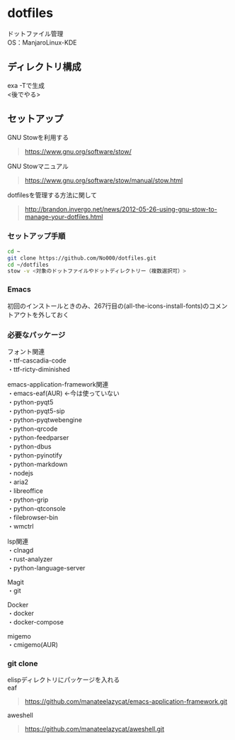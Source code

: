 # dotfiles  
ドットファイル管理  
OS：ManjaroLinux-KDE

## ディレクトリ構成  
exa -Tで生成  
<後でやる>

## セットアップ
GNU Stowを利用する
> https://www.gnu.org/software/stow/

GNU Stowマニュアル
> https://www.gnu.org/software/stow/manual/stow.html

dotfilesを管理する方法に関して
> http://brandon.invergo.net/news/2012-05-26-using-gnu-stow-to-manage-your-dotfiles.html

### セットアップ手順
```bash
cd ~
git clone https://github.com/No000/dotfiles.git
cd ~/dotfiles
stow -v <対象のドットファイルやドットディレクトリー（複数選択可）>
```

### Emacs  
初回のインストールときのみ、267行目の(all-the-icons-install-fonts)のコメントアウトを外しておく

### 必要なパッケージ
フォント関連  
・ttf-cascadia-code  
・ttf-ricty-diminished  

emacs-application-framework関連  
・emacs-eaf(AUR) <-今は使っていない   
・python-pyqt5  
・python-pyqt5-sip  
・python-pyqtwebengine  
・python-qrcode  
・python-feedparser  
・python-dbus  
・python-pyinotify  
・python-markdown  
・nodejs  
・aria2  
・libreoffice  
・python-grip  
・python-qtconsole  
・filebrowser-bin  
・wmctrl  

lsp関連  
・clnagd  
・rust-analyzer  
・python-language-server  

Magit  
・git  

Docker  
・docker  
・docker-compose  

migemo  
・cmigemo(AUR)  

### git clone  

elispディレクトリにパッケージを入れる  
eaf  
> https://github.com/manateelazycat/emacs-application-framework.git

aweshell  
> https://github.com/manateelazycat/aweshell.git  
